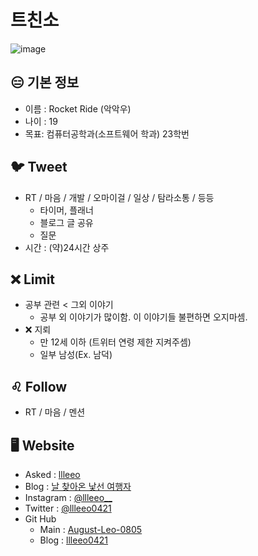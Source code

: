 # 트친소
![image](https://pbs.twimg.com/media/FNTjIVHVcAEph7F?format=jpg)

## 😑 기본 정보
- 이름 : Rocket Ride (악악우)
- 나이 : 19
- 목표: 컴퓨터공학과(소프트웨어 학과) 23학번

## 🐦 Tweet
- RT / 마음 / 개발 / 오마이걸 / 일상 / 탐라소통 / 등등
  - 타이머, 플래너
  - 블로그 글 공유
  - 질문
- 시간 : (약)24시간 상주

## ❌ Limit
- 공부 관련 < 그외 이야기
  - 공부 외 이야기가 많이함. 이 이야기들 불편하면 오지마셈.
- ❌ 지뢰
  - 만 12세 이하 (트위터 연령 제한 지켜주셈)
  - 일부 남성(Ex. 남덕)

## ♌ Follow
- RT / 마음 / 멘션 

## 🖥️ Website
- Asked : [llleeo](https://asked.kr/llleeo)
- Blog : [날 찾아온 낯선 여행자](https://llleeo0421.tistory.com)
- Instagram : [@llleeo__](https://instagram.com/llleeo__)
- Twitter : [@llleeo0421](https://twitter.com/llleeo0421)
- Git Hub
  - Main : [August-Leo-0805](https://github.com/August-Leo-0805)
  - Blog : [llleeo0421](https://github.com/llleeo0421)
